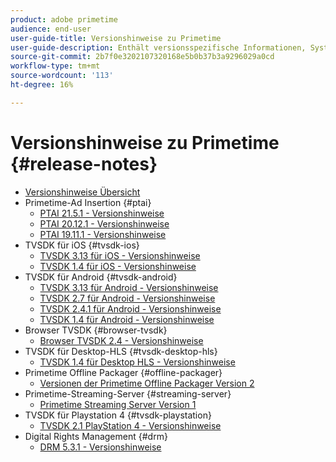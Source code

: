 ```yaml
---
product: adobe primetime
audience: end-user
user-guide-title: Versionshinweise zu Primetime
user-guide-description: Enthält versionsspezifische Informationen, Systemanforderungen, Einschränkungen sowie behobene und bekannte Probleme.
source-git-commit: 2b7f0e3202107320168e5b0b37b3a9296029a0cd
workflow-type: tm+mt
source-wordcount: '113'
ht-degree: 16%

---
```



# Versionshinweise zu Primetime {#release-notes}

+ [Versionshinweise Übersicht](home.md)
+ Primetime-Ad Insertion {#ptai}
   + [PTAI 21.5.1 - Versionshinweise](ptai-21x-release-notes.md)
   + [PTAI 20.12.1 - Versionshinweise](ptai-20x-release-notes.md)
   + [PTAI 19.11.1 - Versionshinweise](ptai-19x-release-notes.md)
+ TVSDK für iOS {#tvsdk-ios}
   + [TVSDK 3.13 für iOS - Versionshinweise](tvsdk-3x-ios.md)
   + [TVSDK 1.4 für iOS - Versionshinweise](tvsdk-1-4-ios.md)
+ TVSDK für Android {#tvsdk-android}
   + [TVSDK 3.13 für Android - Versionshinweise](tvsdk-3x-android.md)
   + [TVSDK 2.7 für Android - Versionshinweise](tvsdk-27-android.md)
   + [TVSDK 2.4.1 für Android - Versionshinweise](tvsdk-24-android.md)
   + [TVSDK 1.4 für Android - Versionshinweise](tvsdk-1-4-android.md)
+ Browser TVSDK {#browser-tvsdk}
   + [Browser TVSDK 2.4 - Versionshinweise](tvsdk-24-browser.md)
+ TVSDK für Desktop-HLS {#tvsdk-desktop-hls}
   + [TVSDK 1.4 für Desktop HLS - Versionshinweise](tvsdk-1-4-desktop-hls.md)
+ Primetime Offline Packager {#offline-packager}
   + [Versionen der Primetime Offline Packager Version 2](offline-packager-2x-release-note.md)
+ Primetime-Streaming-Server {#streaming-server}
   + [Primetime Streaming Server Version 1](primetime-streaming-server-1x.md)
+ TVSDK für Playstation 4 {#tvsdk-playstation}
   + [TVSDK 2.1 PlayStation 4 - Versionshinweise](tvsdk-21-ps4.md)
+ Digital Rights Management {#drm}
   + [DRM 5.3.1 - Versionshinweise](drm-531-release-notes.md)
